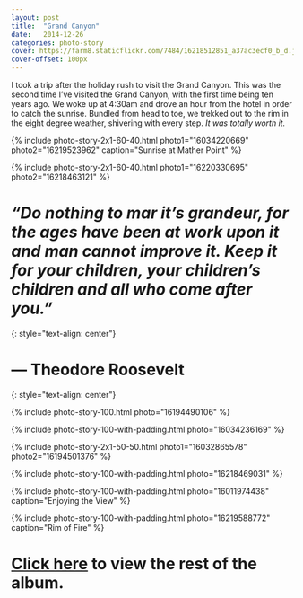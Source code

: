 ```yaml
---
layout: post
title:  "Grand Canyon"
date:   2014-12-26
categories: photo-story
cover: https://farm8.staticflickr.com/7484/16218512851_a37ac3ecf0_b_d.jpg
cover-offset: 100px
---
```

I took a trip after the holiday rush to visit the Grand Canyon. This was the second time I’ve visited the Grand Canyon, with the first time being ten years ago. We woke up at 4:30am and drove an hour from the hotel in order to catch the sunrise. Bundled from head to toe, we trekked out to the rim in the eight degree weather, shivering with every step.  *It was totally worth it.*

{% include photo-story-2x1-60-40.html photo1="16034220669" photo2="16219523962" caption="Sunrise at Mather Point" %}

{% include photo-story-2x1-60-40.html photo1="16220330695" photo2="16218463121" %}

<div class="img-section-divider"></div>

*“Do nothing to mar it’s grandeur, for the ages have been at work upon it and man cannot improve it. Keep it for your children, your children’s children and all who come after you.”*
===
{: style="text-align: center"}

— Theodore Roosevelt
===
{: style="text-align: center"}

<div class="img-section-divider"></div>

{% include photo-story-100.html photo="16194490106" %}

{% include photo-story-100-with-padding.html photo="16034236169" %}

{% include photo-story-2x1-50-50.html photo1="16032865578"  photo2="16194501376" %}

{% include photo-story-100-with-padding.html photo="16218469031" %}

{% include photo-story-100-with-padding.html photo="16011974438" caption="Enjoying the View" %}

{% include photo-story-100-with-padding.html photo="16219588772" caption="Rim of Fire" %}

<div class="img-section-divider"></div>

[Click here](https://www.flickr.com/photos/wyattlam/sets/72157650057265686/) to view the rest of the album.
====
<br>
